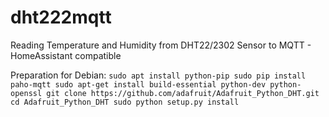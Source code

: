 # dht222mqtt
Reading Temperature and Humidity from DHT22/2302 Sensor to MQTT - HomeAssistant compatible

Preparation for Debian:
`sudo apt install python-pip
sudo pip install paho-mqtt
sudo apt-get install build-essential python-dev python-openssl
git clone https://github.com/adafruit/Adafruit_Python_DHT.git
cd Adafruit_Python_DHT
sudo python setup.py install`
